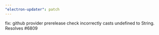 ```yaml
---
"electron-updater": patch
---
```


fix: github provider prerelease check incorrectly casts undefined to String. Resolves #6809
